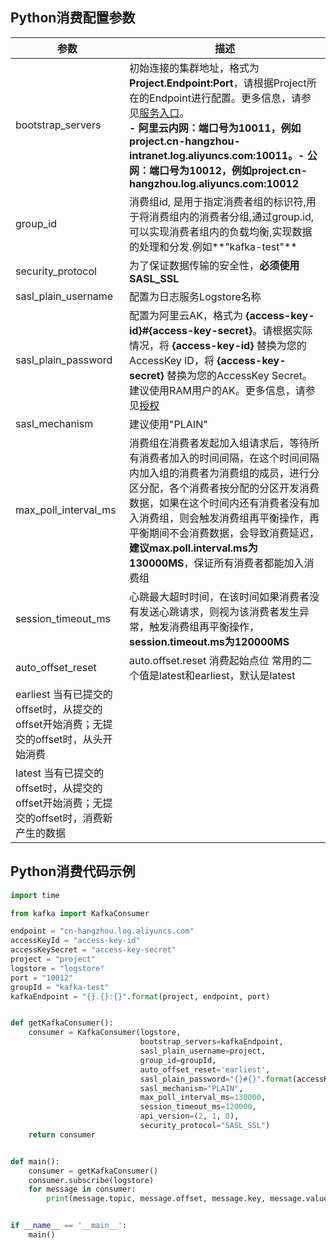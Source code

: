 ## Python消费配置参数

| 参数                                                       | 描述                                                                                                                                                                                                                                                                                                    |
|----------------------------------------------------------|-------------------------------------------------------------------------------------------------------------------------------------------------------------------------------------------------------------------------------------------------------------------------------------------------------|
| bootstrap_servers                                        | 初始连接的集群地址，格式为**Project.Endpoint:Port**，请根据Project所在的Endpoint进行配置。更多信息，请参见[服务入口](https://help.aliyun.com/document_detail/29008.htm#reference-wgx-pwq-zdb)。<br/>**- 阿里云内网：端口号为10011，例如project.cn-hangzhou-intranet.log.aliyuncs.com:10011。- 公网：端口号为10012，例如project.cn-hangzhou.log.aliyuncs.com:10012** |
| group_id                                                 | 消费组id, 是用于指定消费者组的标识符,用于将消费组内的消费者分组,通过group.id,可以实现消费者组内的负载均衡,实现数据的处理和分发.例如**"kafka-test"**                                                                                                                                                                                                            |
| security_protocol                                        | 为了保证数据传输的安全性，**必须使用SASL_SSL**                                                                                                                                                                                                                                                                         |
| sasl_plain_username                                      | 配置为日志服务Logstore名称                                                                                                                                                                                                                                                                                     |
| sasl_plain_password                                      | 配置为阿里云AK，格式为 **{access-key-id}#{access-key-secret}**。请根据实际情况，将 **{access-key-id}** 替换为您的AccessKey ID，将 **{access-key-secret}** 替换为您的AccessKey Secret。建议使用RAM用户的AK。更多信息，请参见[授权](https://help.aliyun.com/document_detail/47664.htm#task-xsk-ttc-ry)                                                     |
| sasl_mechanism                                           | 建议使用"PLAIN"                                                                                                                                                                                                                                                                                           |
| max_poll_interval_ms                                     | 消费组在消费者发起加入组请求后，等待所有消费者加入的时间间隔，在这个时间间隔内加入组的消费者为消费组的成员，进行分区分配，各个消费者按分配的分区开发消费数据，如果在这个时间内还有消费者没有加入消费组，则会触发消费组再平衡操作，再平衡期间不会消费数据，会导致消费延迟，**建议max.poll.interval.ms为130000MS**，保证所有消费者都能加入消费组                                                                                                               |
| session_timeout_ms                                       | 心跳最大超时时间，在该时间如果消费者没有发送心跳请求，则视为该消费者发生异常，触发消费组再平衡操作，**session.timeout.ms为120000MS**                                                                                                                                                                                                                     |
| auto_offset_reset                                        | auto.offset.reset 消费起始点位 常用的二个值是latest和earliest，默认是latest                                                                                                                                                                                                                                             |
| earliest 当有已提交的offset时，从提交的offset开始消费；无提交的offset时，从头开始消费 |                                                                                                                                                                                                                                                                                                       |
| latest 当有已提交的offset时，从提交的offset开始消费；无提交的offset时，消费新产生的数据 |                                                                                                                                                                                                                                                                                                       |

## Python消费代码示例

```python
import time

from kafka import KafkaConsumer

endpoint = "cn-hangzhou.log.aliyuncs.com"
accessKeyId = "access-key-id"
accessKeySecret = "access-key-secret"
project = "project"
logstore = "logstore"
port = "10012"
groupId = "kafka-test"
kafkaEndpoint = "{}.{}:{}".format(project, endpoint, port)


def getKafkaConsumer():
    consumer = KafkaConsumer(logstore,
                             bootstrap_servers=kafkaEndpoint,
                             sasl_plain_username=project,
                             group_id=groupId,
                             auto_offset_reset='earliest',
                             sasl_plain_password="{}#{}".format(accessKeyId, accessKeySecret),
                             sasl_mechanism="PLAIN",
                             max_poll_interval_ms=130000,
                             session_timeout_ms=120000,
                             api_version=(2, 1, 0),
                             security_protocol="SASL_SSL")
    return consumer


def main():
    consumer = getKafkaConsumer()
    consumer.subscribe(logstore)
    for message in consumer:
        print(message.topic, message.offset, message.key, message.value, message.value, message.partition)


if __name__ == '__main__':
    main()
```

